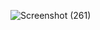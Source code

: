 ![Screenshot (261)](https://github.com/divyanshu1810/Alexa-Skills/assets/91051053/57027c15-572f-412c-81c9-9955b27d2ad3)
